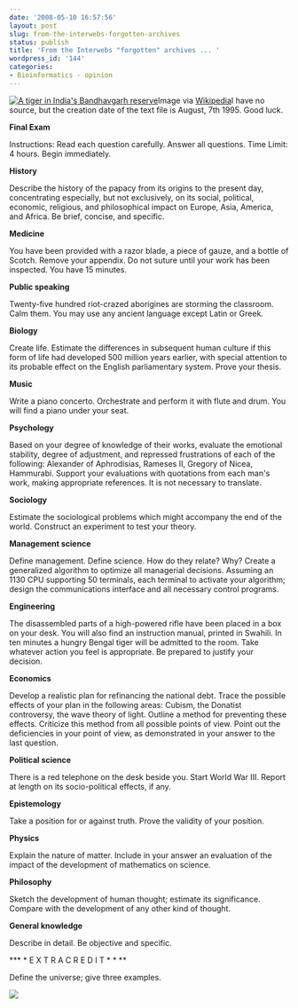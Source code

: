```yaml
---
date: '2008-05-10 16:57:56'
layout: post
slug: from-the-interwebs-forgotten-archives
status: publish
title: 'From the Interwebs "forgotten" archives ... '
wordpress_id: '144'
categories:
- Bioinformatics - opinion
---
```


[![A tiger in India's Bandhavgarh reserve](http://upload.wikimedia.org/wikipedia/commons/thumb/2/2e/Tigerramki.jpg/202px-Tigerramki.jpg)](http://commons.wikipedia.org/wiki/Image:Tigerramki.jpg)Image via [Wikipedia](http://commons.wikipedia.org/wiki/Image:Tigerramki.jpg)I have no source, but the creation date of the text file is August, 7th 1995. Good luck.

**Final Exam**
  
Instructions: Read each question carefully. Answer all questions. Time Limit: 4 hours. Begin immediately. 
  
**History**
  
Describe the history of the papacy from its origins to the present day,  concentrating especially, but not exclusively, on its social, political,  economic, religious, and philosophical impact on Europe, Asia, America,  and Africa. Be brief, concise, and specific. 
  
**Medicine**
  
 You have been provided with a razor blade, a piece of gauze, and a bottle of Scotch. Remove your appendix. Do not suture until your work has been  inspected. You have 15 minutes. 
 
**Public speaking**
  
Twenty-five hundred riot-crazed aborigines are storming the classroom.  Calm them. You may use any ancient language except Latin or Greek. 
  
**Biology**
  
Create life. Estimate the differences in subsequent human culture if this  form of life had developed 500 million years earlier, with special attention to its probable effect on the English parliamentary system. Prove your thesis. 
  
**Music**
  
Write a piano concerto. Orchestrate and perform it with flute and drum.  You will find a piano under your seat. 
  
**Psychology**
 
Based on your degree of knowledge of their works, evaluate the emotional stability, degree of adjustment, and repressed frustrations of each of the following: Alexander of Aphrodisias, Rameses II, Gregory of Nicea, Hammurabi. Support your evaluations with quotations from each man's work, making appropriate references. It is not necessary to translate. 
  
**Sociology**
  
Estimate the sociological problems which might accompany the end of the world. Construct an experiment to test your theory. 
  
**Management science**
  
Define management. Define science. How do they relate? Why? Create a generalized algorithm to optimize all managerial decisions. Assuming an 1130 CPU supporting 50 terminals, each terminal to activate your algorithm; design the communications interface and all necessary control programs. 

**Engineering**
  
The disassembled parts of a high-powered rifle have been placed in a box on your desk. You will also find an instruction manual, printed in Swahili. In ten minutes a hungry Bengal tiger will be admitted to the room. Take whatever action you feel is appropriate. Be prepared to justify your decision. 
  
**Economics**
  
Develop a realistic plan for refinancing the national debt. Trace the possible effects of your plan in the following areas: Cubism, the Donatist controversy, the wave theory of light. Outline a method for preventing these  effects. Criticize this method from all possible points of view. Point out the deficiencies in your point of view, as demonstrated in your answer to the  last question. 
  
**Political science**
  
There is a red telephone on the desk beside you. Start World War III. Report at length on its socio-political effects, if any. 
  
**Epistemology**
  
Take a position for or against truth. Prove the validity of your position. 
  
**Physics**
  
Explain the nature of matter. Include in your answer an evaluation of the impact of the development of mathematics on science. 
  
**Philosophy**
  
Sketch the development of human thought; estimate its significance. Compare with the development of any other kind of thought. 
  
**General knowledge**
  
 Describe in detail. Be objective and specific. 
  
*** * E X T R A C R E D I T * * **
  
 Define the universe; give three examples.

[![](http://img.zemanta.com/pixie.png?x-id=6cd57e9f-1f39-4fc6-a85c-cc42f834c7ff)](http://www.zemanta.com/)
